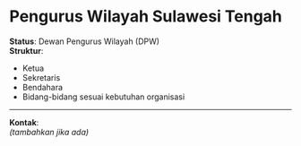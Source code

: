 # Pengurus Wilayah Sulawesi Tengah

**Status**: Dewan Pengurus Wilayah (DPW)  
**Struktur**:
- Ketua
- Sekretaris
- Bendahara
- Bidang-bidang sesuai kebutuhan organisasi

---

**Kontak**:  
_(tambahkan jika ada)_

